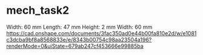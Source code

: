 # mech_task2
Width: 60 mm
Length: 47 mm
Height: 2 mm
Width: 60 mm
https://cad.onshape.com/documents/3fac350ad0e44b00fa810e2d/w/e1081c3dcba9bf8a8568833e/e/8343b00754c98aa23504a196?renderMode=0&uiState=679ab247cf453666e99885ba
